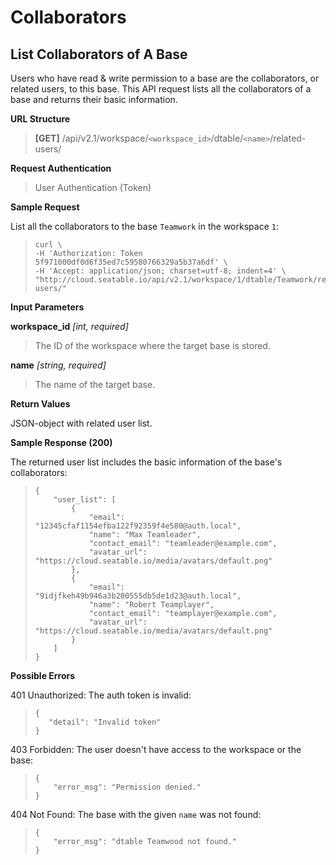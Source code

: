 # Collaborators

## List Collaborators of A Base

Users who have read & write permission to a base are the collaborators, or related users, to this base. This API request lists all the collaborators of a base and returns their basic information.


**URL Structure**

> **\[GET]** /api/v2.1/workspace/`<workspace_id>`/dtable/`<name>`/related-users/



**Request Authentication**

> User Authentication (Token)



**Sample Request**

List all the collaborators to the base `Teamwork` in the workspace `1`:

> ```
> curl \
> -H 'Authorization: Token 5f971000df0d6f35ed7c59580766329a5b37a6df' \
> -H 'Accept: application/json; charset=utf-8; indent=4' \
> "http://cloud.seatable.io/api/v2.1/workspace/1/dtable/Teamwork/related-users/"
> ```

**Input Parameters**

**workspace_id** _\[int, required]_
> The ID of the workspace where the target base is stored.

**name** _\[string, required]_
> The name of the target base.


**Return Values**

JSON-object with related user list.


**Sample Response (200)**

The returned user list includes the basic information of the base's collaborators:

> ```
> {
>     "user_list": [
>         {
>             "email": "12345cfaf1154efba122f92359f4e580@auth.local",
>             "name": "Max Teamleader",
>             "contact_email": "teamleader@example.com",
>             "avatar_url": "https://cloud.seatable.io/media/avatars/default.png"
>         },
>         {
>             "email": "9idjfkeh49b946a3b200555db5de1d23@auth.local",
>             "name": "Robert Teamplayer",
>             "contact_email": "teamplayer@example.com",
>             "avatar_url": "https://cloud.seatable.io/media/avatars/default.png"
>         }
>     ]
> }
> ```

**Possible Errors**

401 Unauthorized: The auth token is invalid:
>```
>{
>    "detail": "Invalid token"
>}
>```

403 Forbidden: The user doesn't have access to the workspace or the base:
> ```
> {
>     "error_msg": "Permission denied."
> }
> ```

404 Not Found: The base with the given `name` was not found:
> ```
> {
>     "error_msg": "dtable Teamwood not found."
> }
> ```